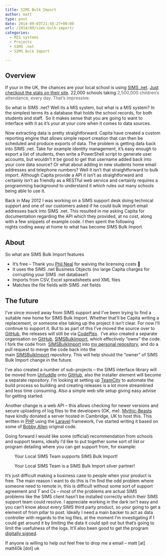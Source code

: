 ```yaml
---
title: SIMS Bulk Import
author: matt
type: post
date: 2014-09-03T21:58:27+00:00
url: /2014/09/sims-bulk-import/
categories:
  - MIS systems
  - Projects
  - SIMS .net
  - SIMS Bulk Import

---
```

## Overview

If your in the UK, the chances are your local school is using <a href="http://www.capita-sims.co.uk/" target="_blank" rel="nofollow">SIMS .net</a>. <a href="http://web.archive.org/web/20150909213728/http://www.capita-sims.co.uk/facts-and-figures" target="_blank" rel="nofollow">Just checkout the stats on their site</a>. 22,000 schools taking <span style="color: #57585a;">2,500,000 children&#8217;s attendance, every day. That&#8217;s impressive.</span>

So what is SIMS .net? Well its a MIS system, but what is a MIS system? In the simplest terms its a database that holds the school records, for both students and staff.  So it makes sense that you are going to want to interface with it as it&#8217;s your at your core when it comes to data sources.

Now extracting data is pretty straightforward. Capita have created a custom reporting engine that allows simple report creation that can then be scheduled and produce exports of data. The problem is getting data back into SIMS .net. Take for example identity management, it&#8217;s easy enough to export a list of students, then write a PowerShell script to generate user accounts, but wouldn&#8217;t it be good to get that username added back into your core data source? Or what about adding in new students home email addresses and telephone numbers? Well it isn&#8217;t that straightforward to bulk import. Although Capita provide a API it isn&#8217;t as straightforward and certainly isn&#8217;t as friendly as a RESTful web service and certainly requires a programming background to understand it which rules out many schools being able to use it.

Back in May 2012 I was working on a SIMS support desk doing technical support and one of our customers asked if he could bulk import email addresses back into SIMS .net. This resulted in me asking Capita for documentation regarding the API which they provided, at no cost, along with a few snippets of example code. I then spent the following nights coding away at home to what has become SIMS Bulk Import.

## About

So what are SIMS Bulk Import features

  * It&#8217;s free &#8211; Thank you <a href="https://twitter.com/phil_neal" target="_blank" rel="nofollow">Phil Neal</a> for waiving the licensing costs 🙂
  * It uses the SIMS .net Business Objects (no large Capita charges for corrupting your SIMS .net database!)
  * Imports from CSV, Excel spreadsheets and XML files
  * Matches the file fields with SIMS .net fields

## The future

I&#8217;ve since moved away from SIMS support and I&#8217;ve been trying to find a suitable new home for SIMS Bulk Import. Whether that&#8217;ll be Capita writing a replacement, or someone else taking up the project it isn&#8217;t clear. For now I&#8217;ll continue to support it. But to as part of this I&#8217;ve moved the source over to <a href="https://github.com/SIMSBulkImport" target="_blank" rel="nofollow">GitHub</a>, the releases will still be via <a href="http://simsbulkimport.uk/" target="_blank" rel="nofollow">CodePlex</a>.  I&#8217;ve also created a separate organisation on <a href="https://github.com/SIMSBulkImport" target="_blank" rel="nofollow">GitHub</a>, <a href="https://github.com/SIMSBulkImport" target="_blank" rel="nofollow">SIMSBulkImport</a>, which effectively &#8220;owns&#8221; the code. I fork the code from  <a href="https://github.com/SIMSBulkImport" target="_blank" rel="nofollow">SIMSBulkImport</a> into <a href="https://github.com/matt40k" target="_blank" rel="nofollow">my personal repository</a>, and do a pull request to merge the code back into the main <a href="https://github.com/SIMSBulkImport" target="_blank" rel="nofollow">SIMSBulkImport</a> repository. This will help should the &#8220;owner&#8221; of SIMS Bulk Import change in the future.

I&#8217;ve also created a number of sub-projects &#8211; the SIMS interface library will be moved from <a href="https://unfuddle.com/" target="_blank" rel="nofollow">Unfuddle</a> onto <a href="https://github.com/SIMSBulkImport" target="_blank" rel="nofollow">GitHub</a>, also the installer element will become a separate repository. I&#8217;m looking at setting up <a href="http://www.jetbrains.com/teamcity/" target="_blank" rel="nofollow">TeamCity</a> to automate the build process so building and creating releases is a lot more streamlined and less time consuming. Also a simple web site setup giving easy advise for getting started.

Another change is a web API &#8211; this allows checking for newer versions and secure uploading of log files to the developers (OK, me). <a href="https://www.mythic-beasts.com/" target="_blank" rel="nofollow">Mythic-Beasts</a> have kindly donated a server hosted in Cambridge, UK to host this. This written in <a href="http://www.php.net/" target="_blank" rel="nofollow">PHP</a> using the <a href="http://laravel.com/" target="_blank" rel="nofollow">Laravel</a> framework, I&#8217;ve started writing it based on some of <a href="http://bobbyallen.me/" target="_blank" rel="nofollow">Bobby Allen</a> original code.

Going forward I would like some (official) recommendation from schools and support teams, ideally I&#8217;d like to put together some sort of list or program detailing where you can get support from, for example:

<p style="padding-left: 30px;">
  Your Local SIMS Team supports SIMS Bulk Import!
</p>

<p style="padding-left: 30px;">
  Your Local SIMS Team is a SIMS Bulk Import silver partner!
</p>

It&#8217;s just difficult making a business case to people when your product is free. The main reason I want to do this is I&#8217;m find the odd problem where someone need to remote in, this is difficult without some sort of support agreement and T and Cs &#8211; most of the problems are actual SIMS problems like the SIMS client hasn&#8217;t be installed correctly which their SIMS support team could resolve. I appreciate working in the dark isn&#8217;t easy and you can&#8217;t know about every SIMS third party product, so your going to get a element of from pillar to post. Ideally I need a main backer to act as data controller with regards to the log files, at the moment I&#8217;m investigating if I could get around it by limiting the data it could spit out but that&#8217;s going to limit the usefulness of the logs. It&#8217;ll also been good to get the program <a href="http://en.wikipedia.org/wiki/Digital_signature" target="_blank" rel="nofollow">digitally signed</a>.

If anyone is willing to help out feel free to drop me a email &#8211; matt [at] matt40k [dot] uk
